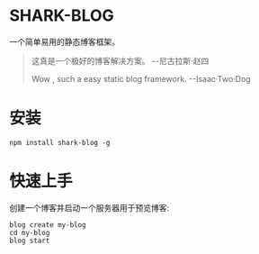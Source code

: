 # SHARK-BLOG

一个简单易用的静态博客框架。

>这真是一个极好的博客解决方案。  --尼古拉斯·赵四
>
>Wow , such a easy static blog framework.  --Isaac·Two·Dog

# 安装

```shell
npm install shark-blog -g
```

# 快速上手

创建一个博客并启动一个服务器用于预览博客:

```shell
blog create my-blog
cd my-blog
blog start
```